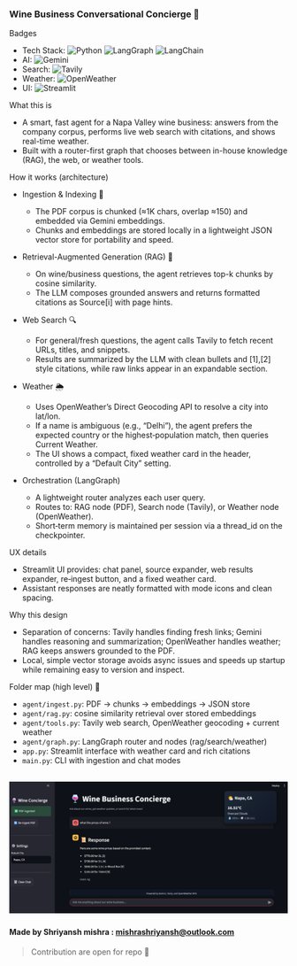 ### Wine Business Conversational Concierge 🍷

Badges
- Tech Stack: ![Python](https://img.shields.io/badge/Python-3.12-3776AB?logo=python&logoColor=white) ![LangGraph](https://img.shields.io/badge/LangGraph-0.6-000000?logo=protocols&logoColor=white) ![LangChain](https://img.shields.io/badge/LangChain-0.3-4B8BBE)
- AI: ![Gemini](https://img.shields.io/badge/Gemini-2.5_Pro-4285F4?logo=google&logoColor=white)
- Search: ![Tavily](https://img.shields.io/badge/Tavily-API-8A2BE2)
- Weather: ![OpenWeather](https://img.shields.io/badge/OpenWeather-API-F05032)
- UI: ![Streamlit](https://img.shields.io/badge/Streamlit-1.49-FF4B4B?logo=streamlit&logoColor=white)

What this is
- A smart, fast agent for a Napa Valley wine business: answers from the company corpus, performs live web search with citations, and shows real-time weather.
- Built with a router-first graph that chooses between in-house knowledge (RAG), the web, or weather tools.

How it works (architecture)
- Ingestion & Indexing 📜
  - The PDF corpus is chunked (≈1K chars, overlap ≈150) and embedded via Gemini embeddings.
  - Chunks and embeddings are stored locally in a lightweight JSON vector store for portability and speed.

- Retrieval-Augmented Generation (RAG) 🤖 
  - On wine/business questions, the agent retrieves top-k chunks by cosine similarity.
  - The LLM composes grounded answers and returns formatted citations as Source[i] with page hints.

- Web Search 🔍
  - For general/fresh questions, the agent calls Tavily to fetch recent URLs, titles, and snippets.
  - Results are summarized by the LLM with clean bullets and [1],[2] style citations, while raw links appear in an expandable section.

- Weather 🌦️
  - Uses OpenWeather’s Direct Geocoding API to resolve a city into lat/lon.
  - If a name is ambiguous (e.g., “Delhi”), the agent prefers the expected country or the highest‑population match, then queries Current Weather.
  - The UI shows a compact, fixed weather card in the header, controlled by a “Default City” setting.

- Orchestration (LangGraph)
  - A lightweight router analyzes each user query.
  - Routes to: RAG node (PDF), Search node (Tavily), or Weather node (OpenWeather).
  - Short‑term memory is maintained per session via a thread_id on the checkpointer.

UX details
- Streamlit UI provides: chat panel, source expander, web results expander, re‑ingest button, and a fixed weather card.
- Assistant responses are neatly formatted with mode icons and clean spacing.

Why this design
- Separation of concerns: Tavily handles finding fresh links; Gemini handles reasoning and summarization; OpenWeather handles weather; RAG keeps answers grounded to the PDF.
- Local, simple vector storage avoids async issues and speeds up startup while remaining easy to version and inspect.

Folder map (high level) 📁
- `agent/ingest.py`: PDF → chunks → embeddings → JSON store
- `agent/rag.py`: cosine similarity retrieval over stored embeddings
- `agent/tools.py`: Tavily web search, OpenWeather geocoding + current weather
- `agent/graph.py`: LangGraph router and nodes (rag/search/weather)
- `app.py`: Streamlit interface with weather card and rich citations
- `main.py`: CLI with ingestion and chat modes

![preview](assests\image.png)
---

#### Made by Shriyansh mishra : [mishrashriyansh@outlook.com](mailto:mishrashriyansh@outlook.com)
> Contribution are open for repo 💖
